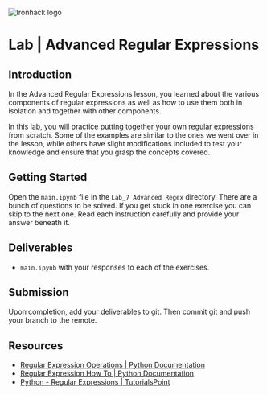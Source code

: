 ![Ironhack logo](https://i.imgur.com/1QgrNNw.png)

# Lab | Advanced Regular Expressions

## Introduction

In the Advanced Regular Expressions lesson, you learned about the various components of regular expressions as well as how to use them both in isolation and together with other components.

In this lab, you will practice putting together your own regular expressions from scratch. Some of the examples are similar to the ones we went over in the lesson, while others have slight modifications included to test your knowledge and ensure that you grasp the concepts covered.

## Getting Started

Open the `main.ipynb` file in the `Lab_7 Advanced Regex` directory. There are a bunch of questions to be solved. If you get stuck in one exercise you can skip to the next one. Read each instruction carefully and provide your answer beneath it.

## Deliverables

- `main.ipynb` with your responses to each of the exercises.

## Submission

Upon completion, add your deliverables to git. Then commit git and push your branch to the remote.

## Resources

- [Regular Expression Operations | Python Documentation](https://docs.python.org/3/library/re.html)
- [Regular Expression How To | Python Documentation](https://docs.python.org/3/howto/regex.html)
- [Python - Regular Expressions | TutorialsPoint](https://www.tutorialspoint.com/python/python_reg_expressions.htm)
